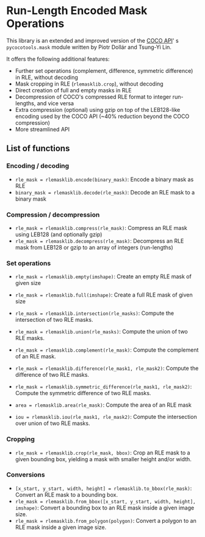 # Run-Length Encoded Mask Operations

This library is an extended and improved version of the [COCO API](https://github.com/cocodataset/cocoapi)'
s `pycocotools.mask` module written by Piotr Dollár and Tsung-Yi Lin.

It offers the following additional features:

- Further set operations (complement, difference, symmetric difference) in RLE, without decoding
- Mask cropping in RLE (`rlemasklib.crop`), without decoding
- Direct creation of full and empty masks in RLE
- Decompression of COCO's compressed RLE format to integer run-lengths, and vice versa
- Extra compression (optional) using gzip on top of the LEB128-like encoding used by the COCO API (~40% reduction beyond
  the COCO compression)
- More streamlined API

## List of functions

### Encoding / decoding
- `rle_mask = rlemasklib.encode(binary_mask)`: Encode a binary mask as RLE
- `binary_mask = rlemasklib.decode(rle_mask)`: Decode an RLE mask to a binary mask

### Compression / decompression
- `rle_mask = rlemasklib.compress(rle_mask)`: Compress an RLE mask using LEB128 (and optionally gzip)
- `rle_mask = rlemasklib.decompress(rle_mask)`: Decompress an RLE mask from LEB128 or gzip to an array of integers (run-lengths)

### Set operations
- `rle_mask = rlemasklib.empty(imshape)`: Create an empty RLE mask of given size
- `rle_mask = rlemasklib.full(imshape)`: Create a full RLE mask of given size
- `rle_mask = rlemasklib.intersection(rle_masks)`: Compute the intersection of two RLE masks.
- `rle_mask = rlemasklib.union(rle_masks)`: Compute the union of two RLE masks.
- `rle_mask = rlemasklib.complement(rle_mask)`: Compute the complement of an RLE mask.
- `rle_mask = rlemasklib.difference(rle_mask1, rle_mask2)`: Compute the difference of two RLE masks.
- `rle_mask = rlemasklib.symmetric_difference(rle_mask1, rle_mask2)`: Compute the symmetric difference of two RLE masks.

- `area = rlemasklib.area(rle_mask)`: Compute the area of an RLE mask
- `iou = rlemasklib.iou(rle_mask1, rle_mask2)`: Compute the intersection over union of two RLE masks.

### Cropping
- `rle_mask = rlemasklib.crop(rle_mask, bbox)`: Crop an RLE mask to a given bounding box, yielding a mask with smaller height and/or width.

### Conversions
- `[x_start, y_start, width, height] = rlemasklib.to_bbox(rle_mask)`: Convert an RLE mask to a bounding box.
- `rle_mask = rlemasklib.from_bbox([x_start, y_start, width, height], imshape)`: Convert a bounding box to an RLE mask inside a given image size.
- `rle_mask = rlemasklib.from_polygon(polygon)`: Convert a polygon to an RLE mask inside a given image size.
